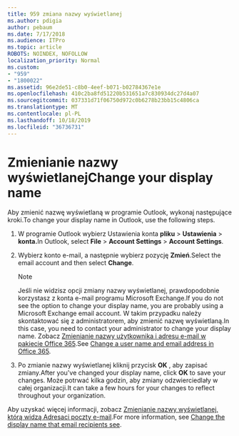 ```yaml
---
title: 959 zmiana nazwy wyświetlanej
ms.author: pdigia
author: pebaum
ms.date: 7/17/2018
ms.audience: ITPro
ms.topic: article
ROBOTS: NOINDEX, NOFOLLOW
localization_priority: Normal
ms.custom:
- "959"
- "1800022"
ms.assetid: 96e2de51-c8b0-4eef-b071-b02784367e1e
ms.openlocfilehash: 410c2ba8fd51220b531651a7c830934dc27d4a07
ms.sourcegitcommit: 037331d71f06750d972c0b6278b23bb15c4806ca
ms.translationtype: MT
ms.contentlocale: pl-PL
ms.lasthandoff: 10/18/2019
ms.locfileid: "36736731"
---
```

# <a name="change-your-display-name"></a><span data-ttu-id="f2333-102">Zmienianie nazwy wyświetlanej</span><span class="sxs-lookup"><span data-stu-id="f2333-102">Change your display name</span></span>
  
<span data-ttu-id="f2333-103">Aby zmienić nazwę wyświetlaną w programie Outlook, wykonaj następujące kroki.</span><span class="sxs-lookup"><span data-stu-id="f2333-103">To change your display name in Outlook, use the following steps.</span></span>
  
1. <span data-ttu-id="f2333-104">W programie Outlook wybierz Ustawienia konta **pliku** \> **Ustawienia** \> **konta.**</span><span class="sxs-lookup"><span data-stu-id="f2333-104">In Outlook, select **File** \> **Account Settings** \> **Account Settings**.</span></span>

2. <span data-ttu-id="f2333-105">Wybierz konto e-mail, a następnie wybierz pozycję **Zmień**.</span><span class="sxs-lookup"><span data-stu-id="f2333-105">Select the email account and then select **Change**.</span></span>

    > [!NOTE]
    > <span data-ttu-id="f2333-106">Jeśli nie widzisz opcji zmiany nazwy wyświetlanej, prawdopodobnie korzystasz z konta e-mail programu Microsoft Exchange.</span><span class="sxs-lookup"><span data-stu-id="f2333-106">If you do not see the option to change your display name, you are probably using a Microsoft Exchange email account.</span></span> <span data-ttu-id="f2333-107">W takim przypadku należy skontaktować się z administratorem, aby zmienić nazwę wyświetlaną.</span><span class="sxs-lookup"><span data-stu-id="f2333-107">In this case, you need to contact your administrator to change your display name.</span></span> <span data-ttu-id="f2333-108">Zobacz [Zmienianie nazwy użytkownika i adresu e-mail w pakiecie Office 365](https://docs.microsoft.com/office365/admin/add-users/change-a-user-name-and-email-address).</span><span class="sxs-lookup"><span data-stu-id="f2333-108">See [Change a user name and email address in Office 365](https://docs.microsoft.com/office365/admin/add-users/change-a-user-name-and-email-address).</span></span>
  
3. <span data-ttu-id="f2333-109">Po zmianie nazwy wyświetlanej kliknij przycisk **OK** , aby zapisać zmiany.</span><span class="sxs-lookup"><span data-stu-id="f2333-109">After you've changed your display name, click **OK** to save your changes.</span></span> <span data-ttu-id="f2333-110">Może potrwać kilka godzin, aby zmiany odzwierciedlały w całej organizacji.</span><span class="sxs-lookup"><span data-stu-id="f2333-110">It can take a few hours for your changes to reflect throughout your organization.</span></span>

<span data-ttu-id="f2333-111">Aby uzyskać więcej informacji, zobacz [Zmienianie nazwy wyświetlanej, którą widzą Adresaci poczty e-mail](https://support.office.com/article/2b53331a-ba2a-4803-88dc-ac9fe376c8a9.aspx).</span><span class="sxs-lookup"><span data-stu-id="f2333-111">For more information, see [Change the display name that email recipients see](https://support.office.com/article/2b53331a-ba2a-4803-88dc-ac9fe376c8a9.aspx).</span></span>
  